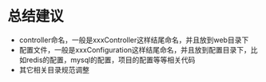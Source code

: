 # 总结建议

- controller命名，一般是xxxController这样结尾命名，并且放到web目录下
- 配置文件，一般是xxxConfiguration这样结尾命名，并且放到配置目录下，比如redis的配置，mysql的配置，项目的配置等等相关代码
- 其它相关目录规范调整

